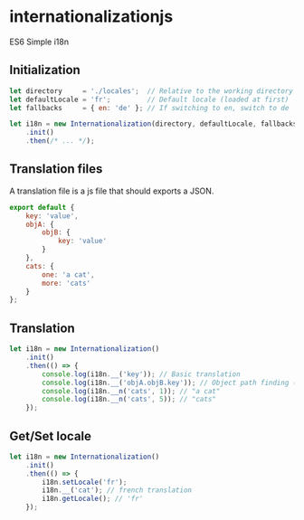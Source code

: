 # internationalizationjs

ES6 Simple i18n

## Initialization

```js
let directory     = './locales';  // Relative to the working directory [default = './locales']
let defaultLocale = 'fr';         // Default locale (loaded at first)  [default = 'fr']
let fallbacks     = { en: 'de' }; // If switching to en, switch to de  [default = {}]

let i18n = new Internationalization(directory, defaultLocale, fallbacks)
    .init()
    .then(/* ... */);
```

## Translation files

A translation file is a js file that should exports a JSON.

```js
export default {
    key: 'value',
    objA: {
        objB: {
            key: 'value'
        }
    },
    cats: {
        one: 'a cat',
        more: 'cats'
    }
};
```

## Translation

```js
let i18n = new Internationalization()
    .init()
    .then(() => {
        console.log(i18n.__('key')); // Basic translation
        console.log(i18n.__('objA.objB.key')); // Object path finding (dot notation)
        console.log(i18n.__n('cats', 1)); // "a cat"
        console.log(i18n.__n('cats', 5)); // "cats"
    });
```

## Get/Set locale

```js
let i18n = new Internationalization()
    .init()
    .then(() => {
        i18n.setLocale('fr');
        i18n.__('cat'); // french translation
        i18n.getLocale(); // 'fr'
    });
```
